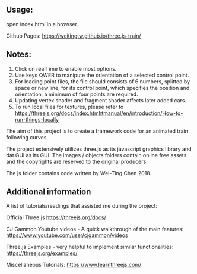 ## Usage:

open index.html in a browser.

Github Pages: https://weitingtw.github.io/three.js-train/

## Notes:

1. Click on realTime to enable most options.
2. Use keys QWER to manipute the orientation of a selected control point.
3. For loading point files, the file should consists of 6 numbers, splitted by space or new line, for its control point, which specifies the position and orientation, a minimum of four points are required.
4. Updating vertex shader and fragment shader affects later added cars.
5. To run local files for textures, please refer to https://threejs.org/docs/index.html#manual/en/introduction/How-to-run-things-locally

The aim of this project is to create a framework code for an animated train following curves.

The project extensively utilizes three.js as its javascript graphics library and dat.GUI as its GUI. The images / objects folders contain online free assets and the copyrights are reserved to the original producers.

The js folder contains code written by Wei-Ting Chen 2018.

## Additional information

A list of tutorials/readings that assisted me during the project:

Official Three.js https://threejs.org/docs/

CJ Gammon Youtube videos - A quick walkthrough of the main features: https://www.youtube.com/user/cjgammon/videos

Three.js Examples - very helpful to implement similar functionalities: https://threejs.org/examples/

Miscellaneous Tutorials: https://www.learnthreejs.com/
